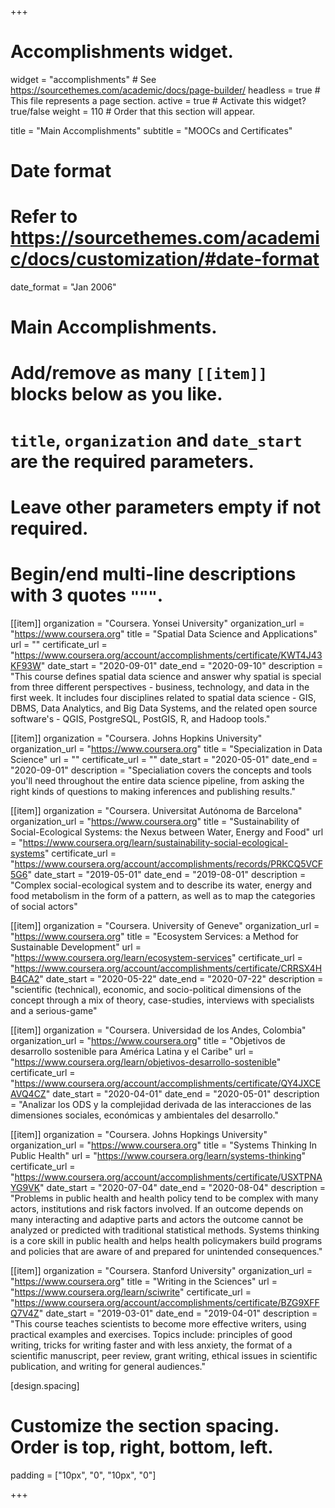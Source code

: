 +++
# Accomplishments widget.
widget = "accomplishments"  # See https://sourcethemes.com/academic/docs/page-builder/
headless = true  # This file represents a page section.
active = true  # Activate this widget? true/false
weight = 110  # Order that this section will appear.

title = "Main Accomplishments"
subtitle = "MOOCs and Certificates"

# Date format
#   Refer to https://sourcethemes.com/academic/docs/customization/#date-format
date_format = "Jan 2006"

# Main Accomplishments.
#   Add/remove as many `[[item]]` blocks below as you like.
#   `title`, `organization` and `date_start` are the required parameters.
#   Leave other parameters empty if not required.
#   Begin/end multi-line descriptions with 3 quotes `"""`.

[[item]]
  organization = "Coursera. Yonsei University"
  organization_url = "https://www.coursera.org"
  title = "Spatial Data Science and Applications"
  url = ""
  certificate_url = "https://www.coursera.org/account/accomplishments/certificate/KWT4J43KF93W"
  date_start = "2020-09-01"
  date_end = "2020-09-10"
  description = "This course defines spatial data science and answer why spatial is special from three different perspectives - business, technology, and data in the first week. It includes four disciplines related to spatial data science - GIS, DBMS, Data Analytics, and Big Data Systems, and the related open source software's - QGIS, PostgreSQL, PostGIS, R, and Hadoop tools."



[[item]]
  organization = "Coursera. Johns Hopkins University"
  organization_url = "https://www.coursera.org"
  title = "Specialization in Data Science"
  url = ""
  certificate_url = ""
  date_start = "2020-05-01"
  date_end = "2020-09-01"
  description = "Specialiation covers the concepts and tools you'll need throughout the entire data science pipeline, from asking the right kinds of questions to making inferences and publishing results."


[[item]]
  organization = "Coursera. Universitat Autónoma de Barcelona"
  organization_url = "https://www.coursera.org"
  title = "Sustainability of Social-Ecological Systems: the Nexus between Water, Energy and Food"
  url = "https://www.coursera.org/learn/sustainability-social-ecological-systems"
  certificate_url = "https://www.coursera.org/account/accomplishments/records/PRKCQ5VCF5G6"
  date_start = "2019-05-01"
  date_end = "2019-08-01"
  description = "Complex social-ecological system and to describe its water, energy and food metabolism in the form of a pattern, as well as to map the categories of social actors"

[[item]]
  organization = "Coursera. University of Geneve"
  organization_url = "https://www.coursera.org"
  title = "Ecosystem Services: a Method for Sustainable Development"
  url = "https://www.coursera.org/learn/ecosystem-services"
  certificate_url = "https://www.coursera.org/account/accomplishments/certificate/CRRSX4HB4CA2"
  date_start = "2020-05-22"
  date_end = "2020-07-22"
  description = "scientific (technical), economic, and socio-political dimensions of the concept through a mix of theory, case-studies, interviews with specialists and a serious-game"

[[item]]
  organization = "Coursera. Universidad de los Andes, Colombia"
  organization_url = "https://www.coursera.org"
  title = "Objetivos de desarrollo sostenible para América Latina y el Caribe"
  url = "https://www.coursera.org/learn/objetivos-desarrollo-sostenible"
  certificate_url = "https://www.coursera.org/account/accomplishments/certificate/QY4JXCEAVQ4CZ"
  date_start = "2020-04-01"
  date_end = "2020-05-01"
  description = "Analizar los  ODS y la complejidad derivada de las interacciones de las dimensiones sociales, económicas y ambientales del desarrollo."

[[item]]
  organization = "Coursera. Johns Hopkings University"
  organization_url = "https://www.coursera.org"
  title = "Systems Thinking In Public Health"
  url = "https://www.coursera.org/learn/systems-thinking"
  certificate_url = "https://www.coursera.org/account/accomplishments/certificate/USXTPNAYG9VK"
  date_start = "2020-07-04"
  date_end = "2020-08-04"
  description = "Problems in public health and health policy tend to be complex with many actors, institutions and risk factors involved. If an outcome depends on many interacting and adaptive parts and actors the outcome cannot be analyzed or predicted with traditional statistical methods. Systems  thinking is a core skill in public health and helps health policymakers build programs and policies that are aware of and prepared for unintended consequences."

[[item]]
  organization = "Coursera. Stanford University"
  organization_url = "https://www.coursera.org"
  title = "Writing in the Sciences"
  url = "https://www.coursera.org/learn/sciwrite"
  certificate_url = "https://www.coursera.org/account/accomplishments/certificate/BZG9XFFQ7V4Z"
  date_start = "2019-03-01"
  date_end = "2019-04-01"
  description = "This course teaches scientists to become more effective writers, using practical examples and exercises. Topics include: principles of good writing, tricks for writing faster and with less anxiety, the format of a scientific manuscript, peer review, grant writing, ethical issues in scientific publication, and writing for general audiences."
  
[design.spacing]
  # Customize the section spacing. Order is top, right, bottom, left.
  padding = ["10px", "0", "10px", "0"]
  
+++
